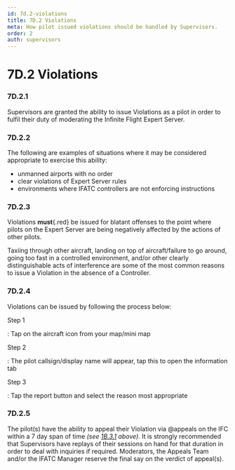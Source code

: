 ```yaml
---
id: 7d.2-violations
title: 7D.2 Violations
meta: How pilot issued violations should be handled by Supervisors.
order: 2
auth: supervisors
---
```


# 7D.2 Violations



### 7D.2.1

Supervisors are granted the ability to issue Violations as a pilot in order to fulfil their duty of moderating the Infinite Flight Expert Server.



### 7D.2.2

The following are examples of situations where it may be considered appropriate to exercise this ability:

- unmanned airports with no order
- clear violations of Expert Server rules
- environments where IFATC controllers are not enforcing instructions



### 7D.2.3

Violations **must**{.red} be issued for blatant offenses to the point where pilots on the Expert Server are being negatively affected by the actions of other pilots.		

Taxiing through other aircraft, landing on top of aircraft/failure to go around, going too fast in a controlled environment, and/or other clearly distinguishable acts of interference are some of the most common reasons to issue a Violation in the absence of a Controller. 



### 7D.2.4

Violations can be issued by following the process below:



Step 1

: Tap on the aircraft icon from your map/mini map



Step 2

: The pilot callsign/display name will appear, tap this to open the information tab



Step 3

: Tap the report button and select the reason most appropriate



### 7D.2.5

The pilot(s) have the ability to appeal their Violation via @appeals on the IFC within a 7 day span of time *(see [1B.3.1](/guide/atc-manual/1b.-violations/1b.3-incident-resolution-procedure#1b.3.1) above)*. It is strongly recommended that Supervisors have replays of their sessions on hand for that duration in order to deal with inquiries if required. Moderators, the Appeals Team and/or the IFATC Manager reserve the final say on the verdict of appeal(s). 
